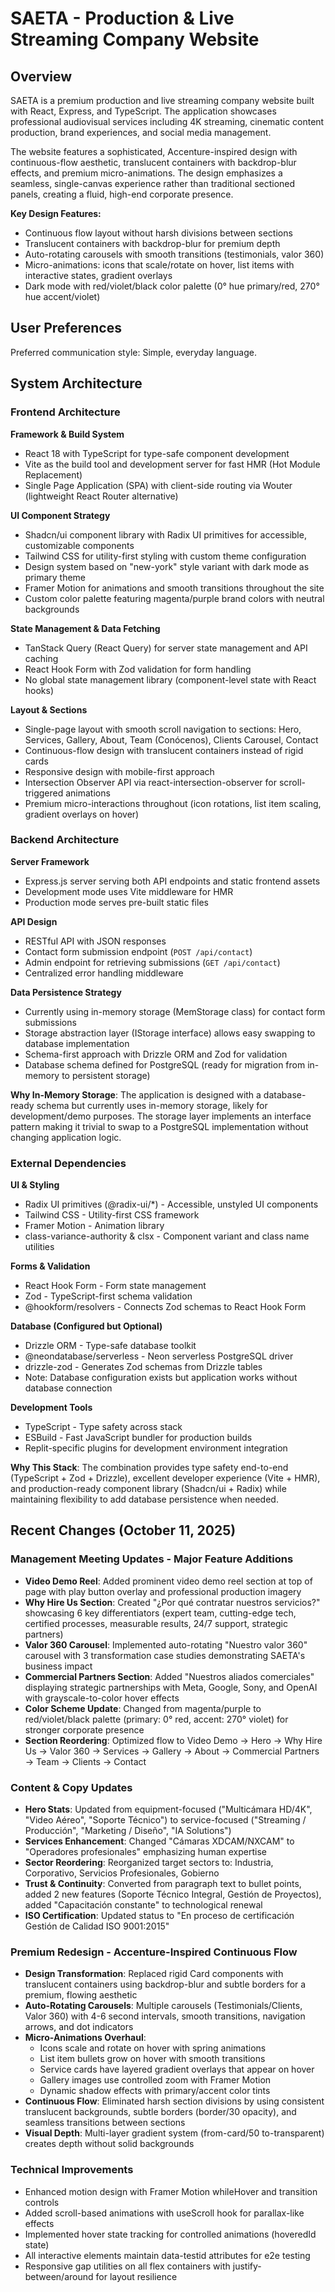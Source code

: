 # SAETA - Production & Live Streaming Company Website

## Overview

SAETA is a premium production and live streaming company website built with React, Express, and TypeScript. The application showcases professional audiovisual services including 4K streaming, cinematic content production, brand experiences, and social media management. 

The website features a sophisticated, Accenture-inspired design with continuous-flow aesthetic, translucent containers with backdrop-blur effects, and premium micro-animations. The design emphasizes a seamless, single-canvas experience rather than traditional sectioned panels, creating a fluid, high-end corporate presence.

**Key Design Features:**
- Continuous flow layout without harsh divisions between sections
- Translucent containers with backdrop-blur for premium depth
- Auto-rotating carousels with smooth transitions (testimonials, valor 360)
- Micro-animations: icons that scale/rotate on hover, list items with interactive states, gradient overlays
- Dark mode with red/violet/black color palette (0° hue primary/red, 270° hue accent/violet)

## User Preferences

Preferred communication style: Simple, everyday language.

## System Architecture

### Frontend Architecture

**Framework & Build System**
- React 18 with TypeScript for type-safe component development
- Vite as the build tool and development server for fast HMR (Hot Module Replacement)
- Single Page Application (SPA) with client-side routing via Wouter (lightweight React Router alternative)

**UI Component Strategy**
- Shadcn/ui component library with Radix UI primitives for accessible, customizable components
- Tailwind CSS for utility-first styling with custom theme configuration
- Design system based on "new-york" style variant with dark mode as primary theme
- Framer Motion for animations and smooth transitions throughout the site
- Custom color palette featuring magenta/purple brand colors with neutral backgrounds

**State Management & Data Fetching**
- TanStack Query (React Query) for server state management and API caching
- React Hook Form with Zod validation for form handling
- No global state management library (component-level state with React hooks)

**Layout & Sections**
- Single-page layout with smooth scroll navigation to sections: Hero, Services, Gallery, About, Team (Conócenos), Clients Carousel, Contact
- Continuous-flow design with translucent containers instead of rigid cards
- Responsive design with mobile-first approach
- Intersection Observer API via react-intersection-observer for scroll-triggered animations
- Premium micro-interactions throughout (icon rotations, list item scaling, gradient overlays on hover)

### Backend Architecture

**Server Framework**
- Express.js server serving both API endpoints and static frontend assets
- Development mode uses Vite middleware for HMR
- Production mode serves pre-built static files

**API Design**
- RESTful API with JSON responses
- Contact form submission endpoint (`POST /api/contact`)
- Admin endpoint for retrieving submissions (`GET /api/contact`)
- Centralized error handling middleware

**Data Persistence Strategy**
- Currently using in-memory storage (MemStorage class) for contact form submissions
- Storage abstraction layer (IStorage interface) allows easy swapping to database implementation
- Schema-first approach with Drizzle ORM and Zod for validation
- Database schema defined for PostgreSQL (ready for migration from in-memory to persistent storage)

**Why In-Memory Storage**: The application is designed with a database-ready schema but currently uses in-memory storage, likely for development/demo purposes. The storage layer implements an interface pattern making it trivial to swap to a PostgreSQL implementation without changing application logic.

### External Dependencies

**UI & Styling**
- Radix UI primitives (@radix-ui/*) - Accessible, unstyled UI components
- Tailwind CSS - Utility-first CSS framework
- Framer Motion - Animation library
- class-variance-authority & clsx - Component variant and class name utilities

**Forms & Validation**
- React Hook Form - Form state management
- Zod - TypeScript-first schema validation
- @hookform/resolvers - Connects Zod schemas to React Hook Form

**Database (Configured but Optional)**
- Drizzle ORM - Type-safe database toolkit
- @neondatabase/serverless - Neon serverless PostgreSQL driver
- drizzle-zod - Generates Zod schemas from Drizzle tables
- Note: Database configuration exists but application works without database connection

**Development Tools**
- TypeScript - Type safety across stack
- ESBuild - Fast JavaScript bundler for production builds
- Replit-specific plugins for development environment integration

**Why This Stack**: The combination provides type safety end-to-end (TypeScript + Zod + Drizzle), excellent developer experience (Vite + HMR), and production-ready component library (Shadcn/ui + Radix) while maintaining flexibility to add database persistence when needed.

## Recent Changes (October 11, 2025)

### Management Meeting Updates - Major Feature Additions
- **Video Demo Reel**: Added prominent video demo reel section at top of page with play button overlay and professional production imagery
- **Why Hire Us Section**: Created "¿Por qué contratar nuestros servicios?" showcasing 6 key differentiators (expert team, cutting-edge tech, certified processes, measurable results, 24/7 support, strategic partners)
- **Valor 360 Carousel**: Implemented auto-rotating "Nuestro valor 360" carousel with 3 transformation case studies demonstrating SAETA's business impact
- **Commercial Partners Section**: Added "Nuestros aliados comerciales" displaying strategic partnerships with Meta, Google, Sony, and OpenAI with grayscale-to-color hover effects
- **Color Scheme Update**: Changed from magenta/purple to red/violet/black palette (primary: 0° red, accent: 270° violet) for stronger corporate presence
- **Section Reordering**: Optimized flow to Video Demo → Hero → Why Hire Us → Valor 360 → Services → Gallery → About → Commercial Partners → Team → Clients → Contact

### Content & Copy Updates
- **Hero Stats**: Updated from equipment-focused ("Multicámara HD/4K", "Video Aéreo", "Soporte Técnico") to service-focused ("Streaming / Producción", "Marketing / Diseño", "IA Solutions")
- **Services Enhancement**: Changed "Cámaras XDCAM/NXCAM" to "Operadores profesionales" emphasizing human expertise
- **Sector Reordering**: Reorganized target sectors to: Industria, Corporativo, Servicios Profesionales, Gobierno
- **Trust & Continuity**: Converted from paragraph text to bullet points, added 2 new features (Soporte Técnico Integral, Gestión de Proyectos), added "Capacitación constante" to technological renewal
- **ISO Certification**: Updated status to "En proceso de certificación Gestión de Calidad ISO 9001:2015"

### Premium Redesign - Accenture-Inspired Continuous Flow
- **Design Transformation**: Replaced rigid Card components with translucent containers using backdrop-blur and subtle borders for a premium, flowing aesthetic
- **Auto-Rotating Carousels**: Multiple carousels (Testimonials/Clients, Valor 360) with 4-6 second intervals, smooth transitions, navigation arrows, and dot indicators
- **Micro-Animations Overhaul**:
  - Icons scale and rotate on hover with spring animations
  - List item bullets grow on hover with smooth transitions
  - Service cards have layered gradient overlays that appear on hover
  - Gallery images use controlled zoom with Framer Motion
  - Dynamic shadow effects with primary/accent color tints
- **Continuous Flow**: Eliminated harsh section divisions by using consistent translucent backgrounds, subtle borders (border/30 opacity), and seamless transitions between sections
- **Visual Depth**: Multi-layer gradient system (from-card/50 to-transparent) creates depth without solid backgrounds

### Technical Improvements
- Enhanced motion design with Framer Motion whileHover and transition controls
- Added scroll-based animations with useScroll hook for parallax-like effects
- Implemented hover state tracking for controlled animations (hoveredId state)
- All interactive elements maintain data-testid attributes for e2e testing
- Responsive gap utilities on all flex containers with justify-between/around for layout resilience